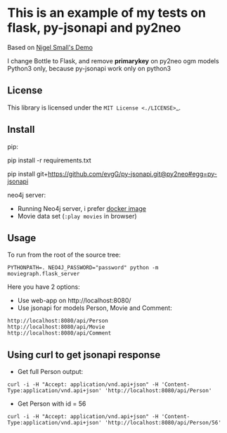 This is an example of my tests on flask, py-jsonapi and py2neo
==========

Based on [Nigel Small's Demo](https://github.com/nigelsmall/py2neo/demo)

I change Bottle to Flask, and remove __primarykey__ on py2neo ogm models
Python3 only, because py-jsonapi work only on python3

License
-------

This library is licensed under the `MIT License <./LICENSE>`_.

Install
-------

pip:

pip install -r requirements.txt

pip install git+https://github.com/evgG/py-jsonapi.git@py2neo#egg=py-jsonapi

neo4j server:
- Running Neo4j server, i prefer [docker image](https://github.com/neo4j/docker-neo4j)
- Movie data set (`:play movies` in browser)

Usage
-----

To run from the root of the source tree:
```
PYTHONPATH=. NEO4J_PASSWORD="password" python -m moviegraph.flask_server
```

Here you have 2 options:
- Use web-app on http://localhost:8080/
- Use jsonapi for models Person, Movie and Comment:
```
http://localhost:8080/api/Person
http://localhost:8080/api/Movie
http://localhost:8080/api/Comment
```

Using curl to get jsonapi response
----------------------------------
- Get full Person output:
```
curl -i -H "Accept: application/vnd.api+json" -H 'Content-Type:application/vnd.api+json' 'http://localhost:8080/api/Person'
```

- Get Person with id = 56
```
curl -i -H "Accept: application/vnd.api+json" -H 'Content-Type:application/vnd.api+json' 'http://localhost:8080/api/Person/56'
```
